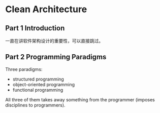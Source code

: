 # Clean Architecture

## Part 1 Introduction 

一直在讲软件架构设计的重要性，可以直接跳过。

## Part 2 Programming Paradigms

Three paradigms:

- structured programming
- object-oriented programming
- functional programming

All three of them takes away something from the programmer (imposes disciplines to programmers).